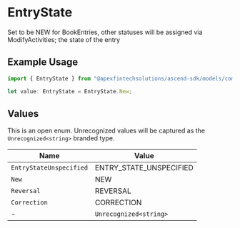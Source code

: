 # EntryState

Set to be NEW for BookEntries, other statuses will be assigned via ModifyActivities; the state of the entry

## Example Usage

```typescript
import { EntryState } from "@apexfintechsolutions/ascend-sdk/models/components";

let value: EntryState = EntryState.New;
```

## Values

This is an open enum. Unrecognized values will be captured as the `Unrecognized<string>` branded type.

| Name                    | Value                   |
| ----------------------- | ----------------------- |
| `EntryStateUnspecified` | ENTRY_STATE_UNSPECIFIED |
| `New`                   | NEW                     |
| `Reversal`              | REVERSAL                |
| `Correction`            | CORRECTION              |
| -                       | `Unrecognized<string>`  |